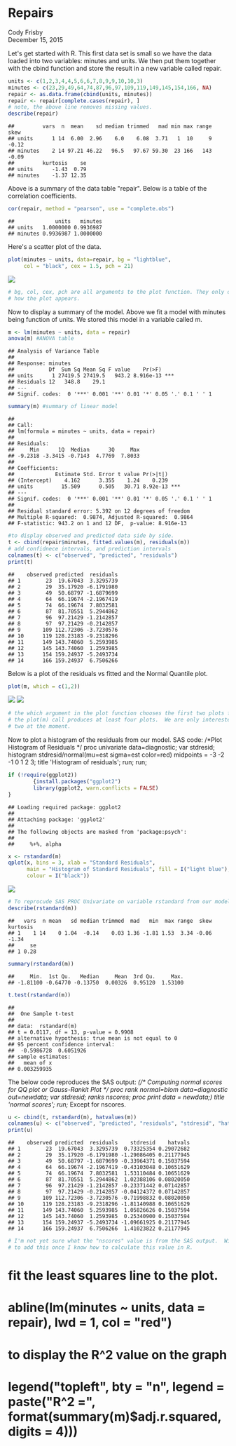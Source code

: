 # Repairs
Cody Frisby  
December 15, 2015  



Let's get started with R.  This first data set is small so we have the data loaded into two variables: minutes and units.  We then put them together with the cbind function and store the result in a new variable called repair.


```r
units <- c(1,2,3,4,4,5,6,6,7,8,9,9,10,10,3)
minutes <- c(23,29,49,64,74,87,96,97,109,119,149,145,154,166, NA)
repair <- as.data.frame(cbind(units, minutes))
repair <- repair[complete.cases(repair), ] 
# note, the above line removes missing values.
describe(repair)
```

```
##         vars  n  mean    sd median trimmed   mad min max range  skew
## units      1 14  6.00  2.96    6.0    6.08  3.71   1  10     9 -0.12
## minutes    2 14 97.21 46.22   96.5   97.67 59.30  23 166   143 -0.09
##         kurtosis    se
## units      -1.43  0.79
## minutes    -1.37 12.35
```

Above is a summary of the data table "repair".  Below is a table of the correlation coefficients.  


```r
cor(repair, method = "pearson", use = "complete.obs")
```

```
##             units   minutes
## units   1.0000000 0.9936987
## minutes 0.9936987 1.0000000
```

Here's a scatter plot of the data.


```r
plot(minutes ~ units, data=repair, bg = "lightblue", 
     col = "black", cex = 1.5, pch = 21)
```

![](repair_files/figure-html/unnamed-chunk-4-1.png) 

```r
# bg, col, cex, pch are all arguments to the plot function. They only determine
# how the plot appears.  
```

Now to display a summary of the model.  Above we fit a model with minutes being function of units.  We stored this model in a variable called m.


```r
m <- lm(minutes ~ units, data = repair)
anova(m) #ANOVA table
```

```
## Analysis of Variance Table
## 
## Response: minutes
##           Df  Sum Sq Mean Sq F value    Pr(>F)    
## units      1 27419.5 27419.5   943.2 8.916e-13 ***
## Residuals 12   348.8    29.1                      
## ---
## Signif. codes:  0 '***' 0.001 '**' 0.01 '*' 0.05 '.' 0.1 ' ' 1
```

```r
summary(m) #summary of linear model
```

```
## 
## Call:
## lm(formula = minutes ~ units, data = repair)
## 
## Residuals:
##     Min      1Q  Median      3Q     Max 
## -9.2318 -3.3415 -0.7143  4.7769  7.8033 
## 
## Coefficients:
##             Estimate Std. Error t value Pr(>|t|)    
## (Intercept)    4.162      3.355    1.24    0.239    
## units         15.509      0.505   30.71 8.92e-13 ***
## ---
## Signif. codes:  0 '***' 0.001 '**' 0.01 '*' 0.05 '.' 0.1 ' ' 1
## 
## Residual standard error: 5.392 on 12 degrees of freedom
## Multiple R-squared:  0.9874,	Adjusted R-squared:  0.9864 
## F-statistic: 943.2 on 1 and 12 DF,  p-value: 8.916e-13
```



```r
#to display observed and predicted data side by side.
t <- cbind(repair$minutes, fitted.values(m), residuals(m))
# add confidnece intervals, and prediction intervals
colnames(t) <- c("observed", "predicted", "residuals")
print(t)
```

```
##    observed predicted  residuals
## 1        23  19.67043  3.3295739
## 2        29  35.17920 -6.1791980
## 3        49  50.68797 -1.6879699
## 4        64  66.19674 -2.1967419
## 5        74  66.19674  7.8032581
## 6        87  81.70551  5.2944862
## 7        96  97.21429 -1.2142857
## 8        97  97.21429 -0.2142857
## 9       109 112.72306 -3.7230576
## 10      119 128.23183 -9.2318296
## 11      149 143.74060  5.2593985
## 12      145 143.74060  1.2593985
## 13      154 159.24937 -5.2493734
## 14      166 159.24937  6.7506266
```

Below is a plot of the residuals vs fitted and the Normal Quantile plot.  


```r
plot(m, which = c(1,2))
```

![](repair_files/figure-html/unnamed-chunk-7-1.png) ![](repair_files/figure-html/unnamed-chunk-7-2.png) 

```r
# the which argument in the plot function chooses the first two plots from the m model.
# the plot(m) call produces at least four plots.  We are only interested in the first 
# two at the moment.  
```

Now to plot a histogram of the residuals from our model.
SAS code: 
/*Plot Histogram of Residuals */
proc univariate data=diagnostic;
	var stdresid;
	histogram stdresid/normal(mu=est sigma=est color=red)
						midpoints = -3 -2 -1 0 1 2 3;
	title 'Histogram of residuals'; run;
run;


```r
if (!require(ggplot2))
        {install.packages("ggplot2")
        library(ggplot2, warn.conflicts = FALSE)
}
```

```
## Loading required package: ggplot2
## 
## Attaching package: 'ggplot2'
## 
## The following objects are masked from 'package:psych':
## 
##     %+%, alpha
```

```r
x <- rstandard(m)
qplot(x, bins = 3, xlab = "Standard Residuals", 
      main = "Histogram of Standard Residuals", fill = I("light blue"), 
      colour = I("black"))
```

![](repair_files/figure-html/unnamed-chunk-8-1.png) 



```r
# To reprocude SAS PROC Univariate on variable rstandard from our model m.
describe(rstandard(m))
```

```
##   vars  n mean   sd median trimmed  mad   min  max range  skew kurtosis
## 1    1 14    0 1.04  -0.14    0.03 1.36 -1.81 1.53  3.34 -0.06    -1.34
##     se
## 1 0.28
```

```r
summary(rstandard(m))
```

```
##     Min.  1st Qu.   Median     Mean  3rd Qu.     Max. 
## -1.81100 -0.64770 -0.13750  0.00326  0.95120  1.53100
```

```r
t.test(rstandard(m))
```

```
## 
## 	One Sample t-test
## 
## data:  rstandard(m)
## t = 0.0117, df = 13, p-value = 0.9908
## alternative hypothesis: true mean is not equal to 0
## 95 percent confidence interval:
##  -0.5986728  0.6051926
## sample estimates:
##   mean of x 
## 0.003259935
```

The below code reproduces the SAS output:
_(/* Computing normal scores for QQ plot or Gauss-Rankit Plot */
proc rank normal=blom data=diagnostic out=newdata;
	var stdresid;
	ranks nscores;
proc print data = newdata;)
	title 'normal scores'; run;_
Except for nscores. 


```r
u <- cbind(t, rstandard(m), hatvalues(m))
colnames(u) <- c("observed", "predicted", "residuals", "stdresid", "hatvals")
print(u)
```

```
##    observed predicted  residuals    stdresid    hatvals
## 1        23  19.67043  3.3295739  0.73325354 0.29072682
## 2        29  35.17920 -6.1791980 -1.29086405 0.21177945
## 3        49  50.68797 -1.6879699 -0.33964371 0.15037594
## 4        64  66.19674 -2.1967419 -0.43103048 0.10651629
## 5        74  66.19674  7.8032581  1.53110484 0.10651629
## 6        87  81.70551  5.2944862  1.02388106 0.08020050
## 7        96  97.21429 -1.2142857 -0.23371442 0.07142857
## 8        97  97.21429 -0.2142857 -0.04124372 0.07142857
## 9       109 112.72306 -3.7230576 -0.71998832 0.08020050
## 10      119 128.23183 -9.2318296 -1.81140988 0.10651629
## 11      149 143.74060  5.2593985  1.05826626 0.15037594
## 12      145 143.74060  1.2593985  0.25340900 0.15037594
## 13      154 159.24937 -5.2493734 -1.09661925 0.21177945
## 14      166 159.24937  6.7506266  1.41023822 0.21177945
```

```r
# I'm not yet sure what the "nscores" value is from the SAS output.  Will need
# to add this once I know how to calculate this value in R.
```

# fit the least squares line to the plot.
# abline(lm(minutes ~ units, data = repair), lwd = 1, col = "red")
# to display the R^2 value on the graph
# legend("topleft", bty = "n", legend = paste("R^2 =", format(summary(m)$adj.r.squared, digits = 4)))
